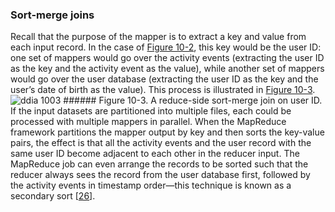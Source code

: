 ### Sort-merge joins 
Recall that the purpose of the mapper is to extract a key and value from each input record. In the
case of [Figure 10-2](#fig_batch_join_example), this key would be the user ID: one set of mappers would go over
the activity events (extracting the user ID as the key and the activity event as the value), while
another set of mappers would go over the user database (extracting the user ID as the key and the
user’s date of birth as the value). This process is illustrated in [Figure 10-3](#fig_batch_join_reduce). ![ddia 1003](assets/ddia_1003.png) ###### Figure 10-3. A reduce-side sort-merge join on user ID. If the input datasets are partitioned into multiple files, each could be processed with multiple mappers in parallel. 
When the MapReduce framework partitions the mapper output by key and then sorts the key-value
pairs, the effect is that all the activity events and the user record with the same user ID become
adjacent to each other in the reducer input. The MapReduce job can even arrange the records to be
sorted such that the reducer always sees the record from the user database first, followed by the
activity events in timestamp order—this technique is known as a secondary sort
[[26](ch10.html#White2015vl)].